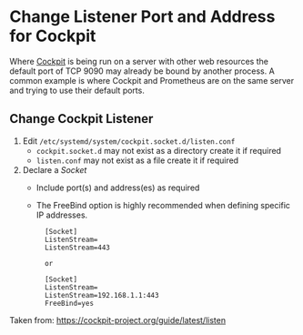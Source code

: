 # Change Listener Port and Address for Cockpit

Where [Cockpit](https://cockpit-project.org/) is being run on a server with other web resources the default port of TCP 9090 may already be bound by another process.  A common example is where Cockpit and Prometheus are on the same server and trying to use their default ports.

## Change Cockpit Listener

1. Edit `/etc/systemd/system/cockpit.socket.d/listen.conf`
    - `cockpit.socket.d` may not exist as a directory create it if required
    - `listen.conf` may not exist as a file create it if required
1. Declare a *Socket*
    - Include port(s) and address(es) as required
    - The FreeBind option is highly recommended when defining specific IP addresses. 

            [Socket]
            ListenStream=
            ListenStream=443

            or
    
            [Socket]
            ListenStream=
            ListenStream=192.168.1.1:443
            FreeBind=yes

Taken from: <https://cockpit-project.org/guide/latest/listen>
